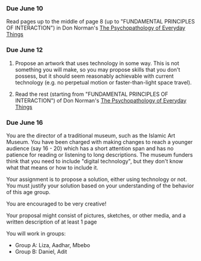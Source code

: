 ### Due June 10

Read pages up to the middle of page 8 
(up to "FUNDAMENTAL PRINCIPLES OF INTERACTION") 
in Don Norman's
[The Psychopathology of Everyday
Things](https://github.com/michaelshiloh/resourcesForClasses/blob/master/doc/Norman-COGS1-ThePsychopathology-of-Everyday-Things.pdf)

### Due June 12

1. Propose an artwork that uses technology in some way.
This is not something you will make, so you may propose
skills that you don't possess, but it should seem reasonably 
achievable with current technology (e.g. no perpetual motion or 
faster-than-light space travel). 

2. Read the rest 
(starting from "FUNDAMENTAL PRINCIPLES OF INTERACTION") 
of Don Norman's
[The Psychopathology of Everyday
Things](https://github.com/michaelshiloh/resourcesForClasses/blob/master/doc/Norman-COGS1-ThePsychopathology-of-Everyday-Things.pdf)

### Due June 16

You are the director of a traditional museum,
such as the Islamic Art Museum. 
You have been charged with making changes to reach a younger audience 
(say 16 - 20)
which has a short attention span and has no patience for reading
or listening to long descriptions. The museum funders think that
you need to include "digital technology", but they don't know what that
means or how to include it.

Your assignment is to propose a solution, either using technology
or not. You must justify your solution based on your understanding 
of the behavior of this age group. 

You are encouraged to be very creative!

Your proposal might consist of pictures, sketches, or other media, and a
written description of at least 1 page

You will work in groups:
- Group A: Liza, Aadhar, Mbebo
- Group B: Daniel, Adit
